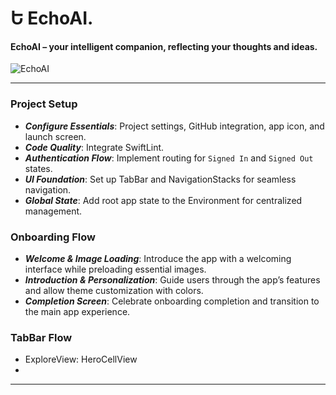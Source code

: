 Ե EchoAI.
=====

#### EchoAI – your intelligent companion, reflecting your thoughts and ideas.

![EchoAI](https://github.com/user-attachments/assets/8b2c99e2-7440-4565-b780-b1206da7ba3b)

-----

### Project Setup

- ***Configure Essentials***: Project settings, GitHub integration, app icon, and launch screen.
- ***Code Quality***: Integrate SwiftLint.
- ***Authentication Flow***: Implement routing for `Signed In` and `Signed Out` states.
- ***UI Foundation***: Set up TabBar and NavigationStacks for seamless navigation.
- ***Global State***: Add root app state to the Environment for centralized management. 

### Onboarding Flow

- ***Welcome & Image Loading***: Introduce the app with a welcoming interface while preloading essential images.
- ***Introduction & Personalization***: Guide users through the app’s features and allow theme customization with colors.
- ***Completion Screen***: Celebrate onboarding completion and transition to the main app experience.

### TabBar Flow
- ExploreView: HeroCellView
- 
  
-----

